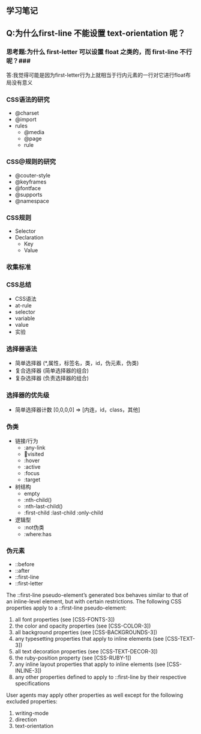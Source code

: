 ## 学习笔记 ##

## Q:为什么first-line 不能设置 text-orientation 呢？

### 思考题:为什么 first-letter 可以设置 float 之类的，而 first-line 不行呢？###
答:我觉得可能是因为first-letter行为上就相当于行内元素的一行对它进行float布局没有意义

### CSS语法的研究 ###
* @charset
* @import
* rules
   * @media
   * @page
   * rule

### CSS@规则的研究 ###
* @couter-style
* @keyframes
* @fontface
* @supports
* @namespace

### CSS规则 ###
* Selector
* Declaration
    * Key
    * Value

### 收集标准 ###

### CSS总结 ###
* CSS语法
* at-rule
* selector
* variable
* value
* 实验

### 选择器语法 ### 
* 简单选择器 (*,属性，标签名，类，id，伪元素，伪类)
* 复合选择器 (简单选择器的组合)
* 复杂选择器 (负责选择器的组合)

### 选择器的优先级 ###
* 简单选择器计数
[0,0,0,0] => [内连，id，class，其他]

### 伪类 ###
* 链接/行为
    * :any-link
    * :link:visited
    * :hover
    * :active
    * :focus
    * :target
* 树结构
    * empty
    * :nth-child()
    * :nth-last-child()
    * :first-child :last-child :only-child
* 逻辑型
    * :not伪类
    * :where:has

### 伪元素 ###
* ::before
* ::after
* ::first-line
* ::first-letter

The ::first-line pseudo-element’s generated box behaves similar to that of an inline-level element, but with certain restrictions. The following CSS properties apply to a ::first-line pseudo-element:

1. all font properties (see [CSS-FONTS-3])
2. the color and opacity properties (see [CSS-COLOR-3])
3. all background properties (see [CSS-BACKGROUNDS-3])
4. any typesetting properties that apply to inline elements (see [CSS-TEXT-3])
5. all text decoration properties (see [CSS-TEXT-DECOR-3])
6. the ruby-position property (see [CSS-RUBY-1])
7. any inline layout properties that apply to inline elements (see [CSS-INLINE-3])
8. any other properties defined to apply to ::first-line by their respective specifications

User agents may apply other properties as well except for the following excluded properties:

1. writing-mode
2. direction
3. text-orientation
